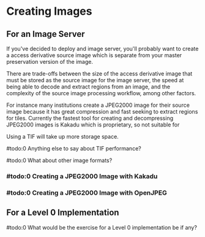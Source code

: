 # Creating Images

## For an Image Server

If you've decided to deploy and image server, you'll probably want to create a access derivative source image which is separate from your master preservation version of the image.

There are trade-offs between the size of the access derivative image that must be stored as the source image for the image server, the speed at being able to decode and extract regions from an image, and the complexity of the source image processing workflow, among other factors.

For instance many institutions create a JPEG2000 image for their source image because it has great compression and fast seeking to extract regions for tiles. Currently the fastest tool for creating and decompressing JPEG2000 images is Kakadu which is proprietary, so not suitable for

Using a TIF will take up more storage space.

#todo:0 Anything else to say about TIF performance?

#todo:0 What about other image formats?

### #todo:0 Creating a JPEG2000 Image with Kakadu

### #todo:0 Creating a JPEG2000 Image with OpenJPEG

## For a Level 0 Implementation

#todo:0 What would be the exercise for a Level 0 implementation be if any?

